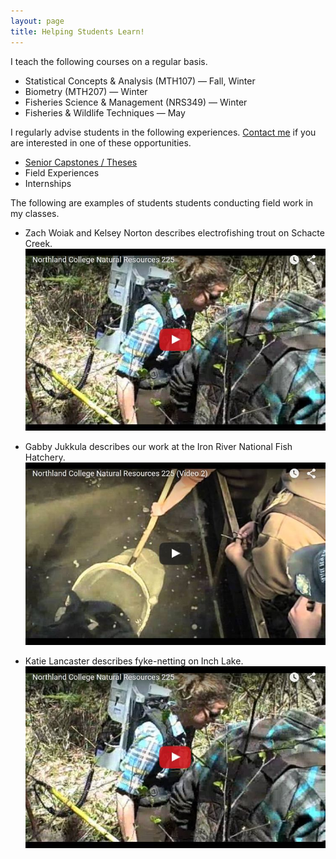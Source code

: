```yaml
---
layout: page
title: Helping Students Learn!
---
```


I teach the following courses on a regular basis.

* Statistical Concepts & Analysis (MTH107) — Fall, Winter
* Biometry (MTH207) — Winter
* Fisheries Science & Management (NRS349) — Winter
* Fisheries & Wildlife Techniques — May

I regularly advise students in the following experiences.  [Contact me](mailto:dogle@northland.edu) if you are interested in one of these opportunities.

* [Senior Capstones / Theses](capstones)
* Field Experiences
* Internships

The following are examples of students students conducting field work in my classes.

* Zach Woiak and Kelsey Norton describes electrofishing trout on Schacte Creek.
[![Zach & Kelsey](Resources/ZachKelsey.JPG)](https://youtu.be/PTyf8p1decI)

* Gabby Jukkula describes our work at the Iron River National Fish Hatchery.
[![Gabby](Resources/Gabby.JPG)](https://youtu.be/NUH70p9CdNQ)

* Katie Lancaster describes fyke-netting on Inch Lake.
[![Zach & Kelsey](Resources/ZachKelsey.JPG)](https://youtu.be/kbAQ0mpQZWE)
